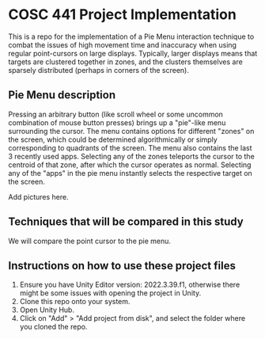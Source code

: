 # COSC 441 Project Implementation

This is a repo for the implementation of a Pie Menu interaction technique to combat the issues of high movement time and inaccuracy when using regular point-cursors on large displays. Typically, larger displays means that targets are clustered together in zones, and the clusters themselves are sparsely distributed (perhaps in corners of the screen).

## Pie Menu description

Pressing an arbitrary button (like scroll wheel or some uncommon combination of mouse button presses) brings up a "pie"-like menu surrounding the cursor. The menu contains options for different "zones" on the screen, which could be determined algorithmically or simply corresponding to quadrants of the screen. The menu also contains the last 3 recently used apps. Selecting any of the zones teleports the cursor to the centroid of that zone, after which the cursor operates as normal. Selecting any of the "apps" in the pie menu instantly selects the respective target on the screen.

Add pictures here.

## Techniques that will be compared in this study

We will compare the point cursor to the pie menu.

## Instructions on how to use these project files

1. Ensure you have Unity Editor version: 2022.3.39.f1, otherwise there might be some issues with opening the project in Unity.
2. Clone this repo onto your system.
3. Open Unity Hub.
4. Click on "Add" > "Add project from disk", and select the folder where you cloned the repo.
